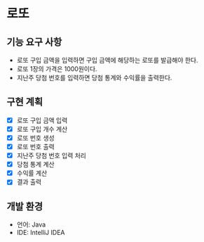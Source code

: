 # 로또
## 기능 요구 사항
- 로또 구입 금액을 입력하면 구입 금액에 해당하는 로또를 발급해야 한다.
- 로또 1장의 가격은 1000원이다.
- 지난주 당첨 번호를 입력하면 당첨 통계와 수익률을 출력한다.

## 구현 계획
- [x] 로또 구입 금액 입력
- [x] 로또 구입 개수 계산
- [x] 로또 번호 생성 
- [x] 로또 번호 출력 
- [x] 지난주 당첨 번호 입력 처리 
- [x] 당첨 통계 계산 
- [x] 수익률 계산
- [x] 결과 출력 

## 개발 환경

- 언어: Java
- IDE: IntelliJ IDEA 





